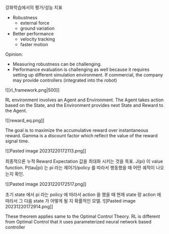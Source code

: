 강화학습에서의 평가/성능 지표
- Robustness
	- external force
	- ground variation
- Better performance
	- velocity tracking
	- faster motion

Opinion:
- Measuring robustness can be challenging. 
- Performance evaluation is challenging as well because it requires setting up different simulation environment. If commercial, the company may provide controllers (integrated into the robot)


![[rl_framework.png|500]]


RL environment involves an Agent and Environment. The Agent takes action based on the State, and the Environment provides next State and Reward to the Agent.

![[reward_eq.png]]

The goal is to maximize the accumulative reward over instantaneous reward. Gamma is a discount factor which reflect the value of the reward signal time. 

![[Pasted image 20231220172113.png]]

최종적으론  누적 Reward Expectation 값을 최대화 시키는 것을 목표.  J(pi) 이 value function. P(tau|pi) 는 pi 라는 제어기/policy 를 따라서 행동했을 때 어떤 궤적이 나오는지 확인.

![[Pasted image 20231220172517.png]]

초기 state 에서 pi 라는  policy 에 따라서 action 을 했을 때 현재 state 랑 action 에 따라서 그 다음 state 가 어떻게 될 지 확률적인 모델.
![[Pasted image 20231220172914.png]]

These theorem applies same to the Optimal Control Theory. RL is different from Optimal Control that it uses parameterized neural network based controller
